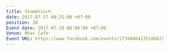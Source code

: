 ```yaml
---
title: Stammtisch
date: 2017-07-17 08:25:00 +07:00
position: 28
Event date: 2017-07-19 00:00:00 +07:00
Venue: Nhac Cafe
Event URL: https://www.facebook.com/events/1734486413518687/
---
```



